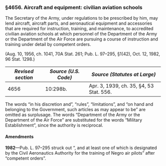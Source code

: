 ### §4656. Aircraft and equipment: civilian aviation schools ###

The Secretary of the Army, under regulations to be prescribed by him, may lend aircraft, aircraft parts, and aeronautical equipment and accessories that are required for instruction, training, and maintenance, to accredited civilian aviation schools at which personnel of the Department of the Army or the Department of the Air Force are pursuing a course of instruction and training under detail by competent orders.

(Aug. 10, 1956, ch. 1041, 70A Stat. 261; Pub. L. 97–295, §1(42), Oct. 12, 1982, 96 Stat. 1298.)

|*Revised section*|*Source (U.S. Code)*|     *Source (Statutes at Large)*      |
|-----------------|--------------------|---------------------------------------|
|      4656       |      10:298b.      |Apr. 3, 1939, ch. 35, §4, 53 Stat. 556.|

The words “in his discretion and”, “rules”, “limitations”, and “on hand and belonging to the Government, such articles as may appear to be” are omitted as surplusage. The words “Department of the Army or the Department of the Air Force” are substituted for the words “Military Establishment”, since the authority is reciprocal.

#### Amendments ####

**1982**—Pub. L. 97–295 struck out “, and at least one of which is designated by the Civil Aeronautics Authority for the training of Negro air pilots” after “competent orders”.